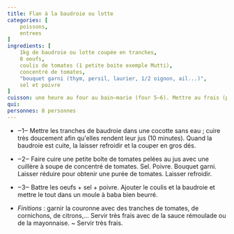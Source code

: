 ```yaml
---
title: Flan à la baudroie ou lotte
categories: [
    poissons,
    entrees
]
ingredients: [
    1kg de baudroie ou lotte coupée en tranches,
    8 oeufs,
    coulis de tomates (1 petite boite exemple Mutti),
    concentré de tomates,
    "bouquet garni (thym, persil, laurier, 1/2 oignon, ail...)",
    sel et poivre
]
cuisson: une heure au four au bain‒marie (four 5‒6). Mettre au frais (peut se faire 2 jours à l'avance).
qui: 
personnes: 8 personnes
---
```


* ‒1‒ Mettre les tranches de baudroie dans une cocotte sans eau ; cuire très doucement afin qu'elles rendent leur jus (10 minutes). Quand la baudroie est cuite, la laisser refroidir et la couper en gros dés.
* ‒2‒ Faire cuire une petite boîte de tomates pelées au jus avec une cuillère à soupe de concentré de tomates. Sel. Poivre. Bouquet garni. Laisser réduire pour obtenir une purée de tomates. Laisser refroidir.
* ‒3‒ Battre les oeufs + sel + poivre. Ajouter le coulis et la baudroie et mettre le tout dans un moule à baba bien beurré.

* <i>Finitions</i> : garnir la couronne avec des tranches de tomates, de cornichons, de citrons,... Servir très frais avec de la sauce rémoulade ou de la mayonnaise.
    ~ Servir très frais.